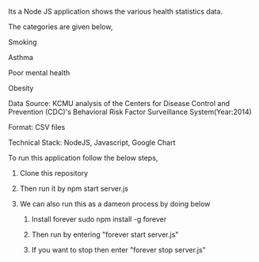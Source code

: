 Its a Node JS application shows the various health statistics data.

The categories are given below,

Smoking

Asthma

Poor mental health

Obesity

Data Source: KCMU analysis of the Centers for Disease Control and Prevention (CDC)'s Behavioral Risk Factor Surveillance System(Year:2014)

Format: CSV files

Technical Stack: NodeJS, Javascript, Google Chart

To run this application follow the below steps,

1. Clone this repository
2. Then run it by npm start server.js
3. We can also run this as a dameon process by doing below

    1. Install forever
        sudo npm install -g forever
    
    2. Then run by entering "forever start server.js"
    3. If you want to stop then enter "forever stop server.js" 
